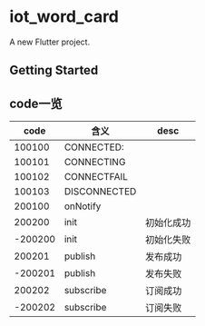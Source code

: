 # iot_word_card

A new Flutter project.

## Getting Started

## code一览

code | 含义 | desc
 --- | --- |--- 
100100   | CONNECTED:     |
100101   | CONNECTING     |
100102   | CONNECTFAIL    |
100103   | DISCONNECTED   |
200100  |  onNotify
200200    |init       | 初始化成功
-200200  | init       | 初始化失败
200201   | publish    | 发布成功
-200201  | publish    | 发布失败
200202   | subscribe   |订阅成功
-200202  | subscribe   |订阅失败


